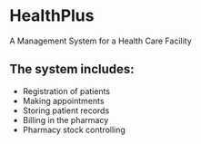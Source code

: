 # HealthPlus
A Management System for a Health Care Facility
## The system includes: 
  - Registration of patients
  - Making appointments
  - Storing patient records
  - Billing in the pharmacy
  - Pharmacy stock controlling